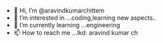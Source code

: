- 👋 Hi, I’m @aravindkumarchittem
- 👀 I’m interested in ...coding,learning new aspects..
- 🌱 I’m currently learning ...engineering
- 📫 How to reach me ...lkd: aravind kumar ch

